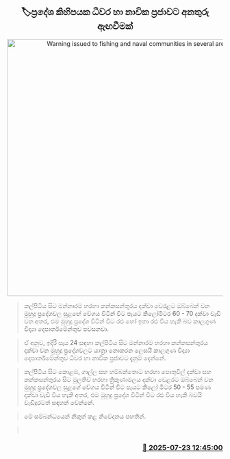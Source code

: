 <p align='center'><b><h2 align='center' title='Warning issued to fishing and naval communities in several areas'>🏷ප්‍රදේශ කිහිපයක ධීවර හා නාවික ප්‍රජාවට අනතුරු ඇඟවීමක්</h2></b></p>
<p align='center'><img src='https://helakuru.sgp1.cdn.digitaloceanspaces.com/esana/images/lib/weather-warning[1].jpg' width='600' alt='Warning issued to fishing and naval communities in several areas'></p>

> කල්පිටිය සිට මන්නාරම හරහා කන්කසන්තුරය දක්වා වෙරළට ඔබ්බෙන් වන මුහුදු ප්‍රදේශවල සුළඟේ වේගය විටින් විට පැයට කිලෝමීටර 60 - 70 දක්වා වැඩි වන අතර, එම මුහුදු ප්‍රදේශ විටින් විට රළු හෝ ඉතා රළු විය හැකි බව කාලගුණ විද්‍යා දෙපාර්තමේන්තුව පවසනවා.

> ඒ අනුව, ඉදිරි පැය 24 සඳහා කල්පිටිය සිට මන්නාරම හරහා කන්කසන්තුරය දක්වා වන මුහුදු ප්‍රදේශවලට යාත්‍රා නොකරන ලෙසයි කාලගුණ විද්‍යා දෙපාර්තමේන්තුව ධීවර හා නාවික ප්‍රජාවට දැනුම් දෙන්නේ.

> කල්පිටිය සිට කොළඹ, ගාල්ල සහ හම්බන්තොට හරහා පොතුවිල් දක්වා සහ කන්කසන්තුරය සිට මුලතිව් හරහා ත්‍රිකුණාමලය දක්වා වෙළරට ඔබ්බෙන් වන මුහුදු ප්‍රදේශවල සුළ‍ගේ වේගය විටින් විට පැයට කිලෝ මීටර 50 - 55 පමණ දක්වා වැඩි විය හැකි අතර, එම මුහුදු ප්‍රදේශ විටින් විට රළු විය හැකි බවයි වැඩිදුරටත් සඳහන් වෙන්නේ.

> මේ සම්බන්ධයෙන් නිකුත් කළ නිවේදනය පහතින්.

>  



<h3 align='right'><a href='https://www.helakuru.lk/esana/p/112093/'>📅 2025-07-23 12:45:00</a></h3>
